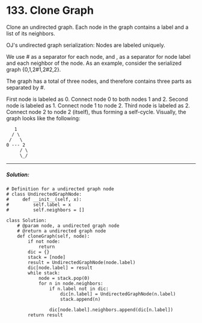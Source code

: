 # 133. Clone Graph

Clone an undirected graph. Each node in the graph contains a label and a list of its neighbors.


OJ's undirected graph serialization:
Nodes are labeled uniquely.

We use # as a separator for each node, and , as a separator for node label and each neighbor of the node.
As an example, consider the serialized graph {0,1,2#1,2#2,2}.

The graph has a total of three nodes, and therefore contains three parts as separated by #.

First node is labeled as 0. Connect node 0 to both nodes 1 and 2.
Second node is labeled as 1. Connect node 1 to node 2.
Third node is labeled as 2. Connect node 2 to node 2 (itself), thus forming a self-cycle.
Visually, the graph looks like the following:  
   
       1
      / \
     /   \
    0 --- 2
         / \
         \_/
---

##### Solution:
    # Definition for a undirected graph node
    # class UndirectedGraphNode:
    #     def __init__(self, x):
    #         self.label = x
    #         self.neighbors = []

    class Solution:
        # @param node, a undirected graph node
        # @return a undirected graph node
        def cloneGraph(self, node):
            if not node:
                return
            dic = {}
            stack = [node]
            result = UndirectedGraphNode(node.label)
            dic[node.label] = result
            while stack:
                node = stack.pop(0)
                for n in node.neighbors:
                    if n.label not in dic:
                        dic[n.label] = UndirectedGraphNode(n.label)
                        stack.append(n)

                    dic[node.label].neighbors.append(dic[n.label])
            return result